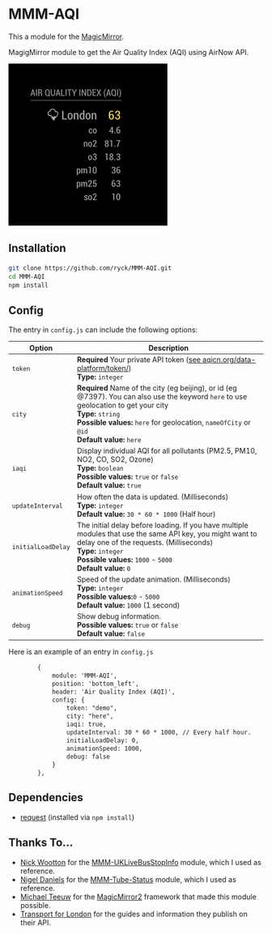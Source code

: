 # MMM-AQI

This a module for the [MagicMirror](https://github.com/MichMich/MagicMirror).

MagigMirror module to get the Air Quality Index (AQI) using AirNow API.

![](screenshots/screenshot_01.png)


## Installation
```bash
git clone https://github.com/ryck/MMM-AQI.git
cd MMM-AQI
npm install
```
## Config
The entry in `config.js` can include the following options:

|Option|Description|
|---|---|
|`token`|**Required** Your private API token ([see aqicn.org/data-platform/token/](http://aqicn.org/data-platform/token/))<br>**Type:** `integer`<br>|
|`city`|**Required** Name of the city (eg beijing), or id (eg @7397). You can also use the keyword `here` to use geolocation to get your city<br>**Type:** `string`<br>**Possible values:** `here`  for geolocation, `nameOfCity` or `@id`<br> **Default value:**  `here`|
| `iaqi`|Display individual AQI for all pollutants (PM2.5, PM10, NO2, CO, SO2, Ozone)<br>**Type:** `boolean`<br>**Possible values:** `true` or `false`<br> **Default value:**  `true`|
|`updateInterval `|How often the data is updated. (Milliseconds)<br>**Type:** `integer`<br>**Default value:** `30 * 60 * 1000` (Half hour)|
| `initialLoadDelay`|The initial delay before loading. If you have multiple modules that use the same API key, you might want to delay one of the requests. (Milliseconds)<br>**Type:** `integer`<br>**Possible values:** `1000` - `5000` <br> **Default value:**  `0`|
| `animationSpeed`|Speed of the update animation. (Milliseconds)<br>**Type:** `integer`<br>**Possible values:**`0` - `5000` <br> **Default value:** `1000` (1 second)|
| `debug`| Show debug information. <br>**Possible values:** `true` or `false`  <br> **Default value:** `false`|


Here is an example of an entry in `config.js`

```
		{
			module: 'MMM-AQI',
			position: 'bottom_left',
			header: 'Air Quality Index (AQI)',
			config: {
				token: "demo",
				city: "here",
				iaqi: true,
	    		updateInterval: 30 * 60 * 1000, // Every half hour.
				initialLoadDelay: 0,
				animationSpeed: 1000,
				debug: false
			}
		},
```

## Dependencies
- [request](https://www.npmjs.com/package/request) (installed via `npm install`)


## Thanks To...
- [Nick Wootton](https://github.com/MichMich) for the [MMM-UKLiveBusStopInfo](https://github.com/nwootton/MMM-UKLiveBusStopInfo) module, which I used as reference.
- [Nigel Daniels](https://github.com/nigel-daniels/) for the [MMM-Tube-Status](https://github.com/nigel-daniels/MMM-Tube-Status) module, which I used as reference.
- [Michael Teeuw](https://github.com/MichMich) for the [MagicMirror2](https://github.com/MichMich/MagicMirror/) framework that made this module possible.
- [Transport for London](https://tfl.gov.uk) for the guides and information they publish on their API.
